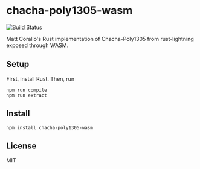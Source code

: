# chacha-poly1305-wasm
[![Build Status](https://travis-ci.org/arik-so/node-chacha-poly1305-wasm.svg?branch=master)](https://travis-ci.org/arik-so/node-chacha-poly1305-wasm)

Matt Corallo's Rust implementation of Chacha-Poly1305 from rust-lightning exposed through WASM. 

## Setup

First, install Rust. Then, run

```shell script
npm run compile
npm run extract
```

## Install

```shell script
npm install chacha-poly1305-wasm
```

## License

MIT
